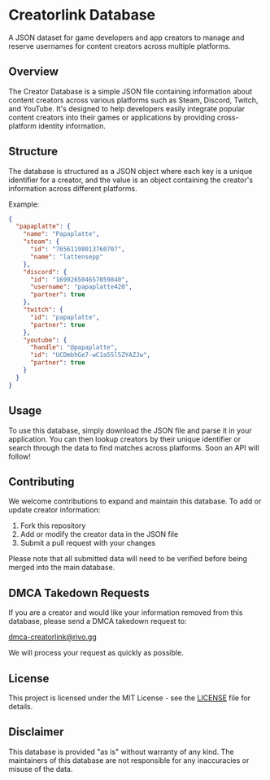 # Creatorlink Database

A JSON dataset for game developers and app creators to manage and reserve usernames for content creators across multiple platforms.

## Overview

The Creator Database is a simple JSON file containing information about content creators across various platforms such as Steam, Discord, Twitch, and YouTube. It's designed to help developers easily integrate popular content creators into their games or applications by providing cross-platform identity information.

## Structure

The database is structured as a JSON object where each key is a unique identifier for a creator, and the value is an object containing the creator's information across different platforms.

Example:

```json
{
  "papaplatte": {
    "name": "Papaplatte",
    "steam": {
      "id": "76561198013760707",
      "name": "lattensepp"
    },
    "discord": {
      "id": "169926504657059840",
      "username": "papaplatte420",
      "partner": true
    },
    "twitch": {
      "id": "papaplatte",
      "partner": true
    },
    "youtube": {
      "handle": "@papaplatte",
      "id": "UCDmbhGe7-wC1a55l5ZYAZJw",
      "partner": true
    }
  }
}
```

## Usage

To use this database, simply download the JSON file and parse it in your application. You can then lookup creators by their unique identifier or search through the data to find matches across platforms. Soon an API will follow!

## Contributing

We welcome contributions to expand and maintain this database. To add or update creator information:

1. Fork this repository
2. Add or modify the creator data in the JSON file
3. Submit a pull request with your changes

Please note that all submitted data will need to be verified before being merged into the main database.

## DMCA Takedown Requests

If you are a creator and would like your information removed from this database, please send a DMCA takedown request to:

dmca-creatorlink@rivo.gg

We will process your request as quickly as possible.

## License

This project is licensed under the MIT License - see the [LICENSE](LICENSE) file for details.

## Disclaimer

This database is provided "as is" without warranty of any kind. The maintainers of this database are not responsible for any inaccuracies or misuse of the data.
